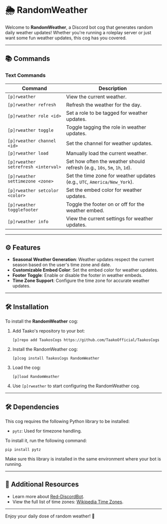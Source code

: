 # 🌦️ RandomWeather

Welcome to **RandomWeather**, a Discord bot cog that generates random daily weather updates! Whether you're running a roleplay server or just want some fun weather updates, this cog has you covered.

---

## 📚 Commands

### Text Commands

| Command                             | Description                                                               |
| ----------------------------------- | ------------------------------------------------------------------------- |
| `[p]rweather`                       | View the current weather.                                                 |
| `[p]rweather refresh`               | Refresh the weather for the day.                                          |
| `[p]rweather role <id>`             | Set a role to be tagged for weather updates.                              |
| `[p]rweather toggle`                | Toggle tagging the role in weather updates.                               |
| `[p]rweather channel <id>`          | Set the channel for weather updates.                                      |
| `[p]rweather load`                  | Manually load the current weather.                                        |
| `[p]rweather setrefresh <interval>` | Set how often the weather should refresh (e.g., `10s`, `5m`, `1h`, `1d`). |
| `[p]rweather settimezone <zone>`    | Set the time zone for weather updates (e.g., `UTC`, `America/New_York`).  |
| `[p]rweather setcolor <color>`      | Set the embed color for weather updates.                                  |
| `[p]rweather togglefooter`          | Toggle the footer on or off for the weather embed.                        |
| `[p]rweather info`                  | View the current settings for weather updates.                            |

---

## ⚙️ Features

- **Seasonal Weather Generation**: Weather updates respect the current season based on the user's time zone and date.
- **Customizable Embed Color**: Set the embed color for weather updates.
- **Footer Toggle**: Enable or disable the footer in weather embeds.
- **Time Zone Support**: Configure the time zone for accurate weather updates.

---

## 🛠️ Installation

To install the **RandomWeather** cog:

1. Add Taako's repository to your bot:

   ```
   [p]repo add TaakosCogs https://github.com/TaakoOfficial/TaakosCogs
   ```

2. Install the RandomWeather cog:

   ```
   [p]cog install TaakosCogs RandomWeather
   ```

3. Load the cog:

   ```
   [p]load RandomWeather
   ```

4. Use `[p]rweather` to start configuring the RandomWeather cog.

---

## 🛠️ Dependencies

This cog requires the following Python library to be installed:

- `pytz`: Used for timezone handling.

To install it, run the following command:

```
pip install pytz
```

Make sure this library is installed in the same environment where your bot is running.

---

## 🔗 Additional Resources

- Learn more about [Red-DiscordBot](https://github.com/Cog-Creators/Red-DiscordBot/tree/V3/develop).
- View the full list of time zones: [Wikipedia Time Zones](https://en.wikipedia.org/wiki/List_of_tz_database_time_zones).

---

Enjoy your daily dose of random weather! 🌈
